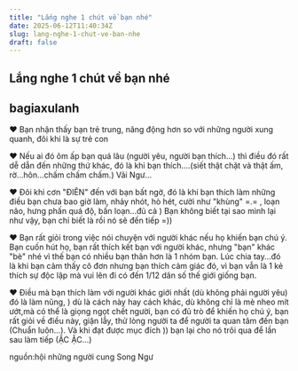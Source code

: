 ```yaml
---
title: "Lắng nghe 1 chút về bạn nhé"
date: 2025-06-12T11:40:34Z
slug: lang-nghe-1-chut-ve-ban-nhe
draft: false
---
```


## Lắng nghe 1 chút về bạn nhé

## bagiaxulanh

♥ Bạn nhận thấy bạn trẻ trung, năng động hơn so với những người xung quanh, đôi khi là sự trẻ con 
 
♥ Nếu ai đó ôm ấp bạn quá lâu (người yêu, người bạn thích...) thì điều đó rất dễ dẫn đến những thứ khác, đó là khi bạn thích....(siết thật chặt và thật ấm, rờ...hôn...chấm chấm chấm.) Vãi Ngư...
 
♥ Đôi khi cơn "ĐIÊN" đến với bạn bất ngờ, đó là khi bạn thích làm những điều bạn chưa bao giờ làm, nhảy nhót, hò hét, cười như "khùng" =.= , loạn não, hưng phấn quá độ, bấn loạn...đủ cả ) Bạn không biết tại sao mình lại như vậy, bạn chỉ biết là rồi nó sẽ đến tiếp =))
 
♥ Bạn rất giỏi trong việc nói chuyện với người khác nếu họ khiến bạn chú ý. Bạn cuốn hút họ, bạn rất thích kết bạn với người khác, nhưng "bạn" khác "bè" nhé  vì thế bạn có nhiều bạn thân hơn là 1 nhóm bạn. Lúc chia tay...đó là khi bạn cảm thấy cô đơn  nhưng bạn thích cảm giác đó, vì bạn vẫn là 1 kẻ thích sự độc lập mà  vui lên đi  có đến 1/12 dân số thế giới giống bạn.
 
♥ Điều mà bạn thích làm với người khác giới nhất (dù không phải người yêu) đó là làm nũng, ) dù là cách này hay cách khác, dù không chỉ là mè nheo mít ướt,mà có thể là giọng ngọt chết người, bạn có đủ trò để khiến họ chú ý, bạn rất giỏi về điều này, giận lẫy, thử lòng người ta để người ta quan tâm đến bạn (Chuẩn luôn...). Và khi đạt được mục đích )) bạn lại cho nó trôi qua để lần sau làm tiếp (ẶC ẶC...)
 
 
nguồn:hội những người cung Song Ngư
